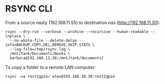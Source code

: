 # RSYNC CLI

From a source nasty (192.168.11.55) to destination nas (http://192.168.11.30):

```
rsync --dry-run --verbose --archive --recursive --human-readable --inplace \
  --no-whole-file --delete-delay --info=BACKUP,COPY,DEL,REMOVE,SKIP,STATS \
  --log-file=/tmp/rsync.log \
  /mnt/tank/Documents/Books \
  barbara@192.168.11.30:/mnt/tank/documents/
```

To copy a folder to a remote LAN computer:

```
rsync -va rest2gpio/ alex@192.168.10.30:rest2gpio
```
